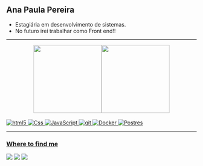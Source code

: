 ## Ana Paula Pereira


- Estagiária em desenvolvimento de sistemas.
- No futuro irei trabalhar como Front end!!

<hr>
<div align="center"><a href="https://github.com/AnaPds"><img height="180em" src="https://github-readme-stats.vercel.app/api?username=AnaPds&show_icons=true&theme=dracula&include_all_commits=true&count_private=true"/><img height="180em" src="https://github-readme-stats.vercel.app/api/top-langs/?username=AnaPds&layout=compact&langs_count=7&theme=dracula"/></div><div style="display: inline_block"><br>
  <img alt="html5" src="https://img.shields.io/badge/-HTML5-E34F26?style=flat-square&logo=html5&logoColor=white" />
  <img alt="Css" src="https://img.shields.io/badge/-CSS3-1572B6?style=flat-square&logo=css3&logoColor=white" />
  <img alt="JavaScript" src="https://img.shields.io/badge/-JavaScript-F7DF1E?style=flat-square&logo=javascript&logoColor=white" />
  <img alt="git" src="https://img.shields.io/badge/-Git-F05032?style=flat-square&logo=git&logoColor=white" />
  <img alt="Docker" src="https://img.shields.io/badge/-Docker-46a2f1?style=flat-square&logo=docker&logoColor=white" />
  <img alt="Postres" src="https://img.shields.io/badge/-PostgreSQL-03589b?style=flat-square&logo=postgresql&logoColor=white" />
 
   </div>
   
   <hr>
   <h3>Where to find me</h3>
    <a href="https://instagram.com/anapds.jpg" target="_blank"><img src="https://img.shields.io/badge/-Instagram-%23E4405F?style=for-the-badge&logo=instagram&logoColor=white" target="_blank"></a>
   <a  href = "mailto:paulati1102@gmail.com"><img src="https://img.shields.io/badge/-Gmail-%23333?style=for-the-badge&logo=gmail&logoColor=white" target="_blank"></a>
  <a href="https://linkedin.com/in/ana-paula-923012237" target="_blank"><img src="https://img.shields.io/badge/-LinkedIn-%230077B5?style=for-the-badge&logo=linkedin&logoColor=white" target="_blank"></a>


